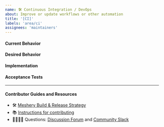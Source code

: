 ```yaml
---
name: 🛠 Continuous Integration / DevOps
about: Improve or update workflows or other automation
title: '[CI]'
labels: 'area/ci'
assignees: 'maintainers'
---
```

#### Current Behavior
<!-- A brief description of what the problem is. (e.g. I need to be able to...) -->

#### Desired Behavior
<!-- A brief description of what you expected to happen. -->

#### Implementation
<!-- Specifics on the approach to fulfilling the feature request. -->

#### Acceptance Tests
<!-- Stipulations of functional behavior or non-functional items that must be in-place in order for the issue to be closed. -->

---
#### Contributor Guides and Resources
- 🛠 [Meshery Build & Release Strategy](https://docs.meshery.io/project/build-and-release)
- 📚 [Instructions for contributing](https://github.com/service-mesh-patterns/service-mesh-patterns/blob/master/CONTRIBUTING.md)
- 🙋🏾🙋🏼 Questions: [Discussion Forum](https://discuss.layer5.io) and [Community Slack](http://slack.layer5.io)
